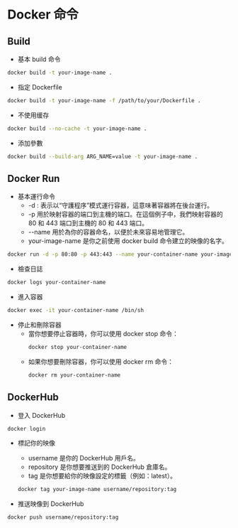 # Docker 命令

## Build

- 基本 build 命令

```bash
docker build -t your-image-name .
```

- 指定 Dockerfile

```bash
docker build -t your-image-name -f /path/to/your/Dockerfile .
```

- 不使用缓存

```bash
docker build --no-cache -t your-image-name .
```

- 添加參數

```bash
docker build --build-arg ARG_NAME=value -t your-image-name .
```

## Docker Run

- 基本運行命令
  - -d : 表示以“守護程序”模式運行容器，這意味著容器將在後台運行。
  - -p 用於映射容器的端口到主機的端口。在這個例子中，我們映射容器的 80 和 443 端口到主機的 80 和 443 端口。
  - --name 用於為你的容器命名，以便於未來容易地管理它。
  - your-image-name 是你之前使用 docker build 命令建立的映像的名字。

```bash
docker run -d -p 80:80 -p 443:443 --name your-container-name your-image-name
```

- 檢查日誌

```bash
docker logs your-container-name
```

- 進入容器

```bash
docker exec -it your-container-name /bin/sh
```

- 停止和刪除容器
  - 當你想要停止容器時，你可以使用 docker stop 命令：
    ```bash
    docker stop your-container-name
    ```
  - 如果你想要刪除容器，你可以使用 docker rm 命令：
    ```bash
    docker rm your-container-name
    ```

## DockerHub

- 登入 DockerHub

```bash
docker login
```

- 標記你的映像

  - username 是你的 DockerHub 用戶名。
  - repository 是你想要推送到的 DockerHub 倉庫名。
  - tag 是你想要給你的映像設定的標籤（例如：latest）。

  ```bash
  docker tag your-image-name username/repository:tag
  ```

- 推送映像到 DockerHub

```bash
docker push username/repository:tag
```
